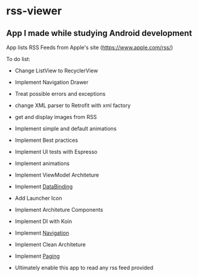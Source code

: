 # rss-viewer
App I made while studying Android development
---
App lists RSS Feeds from Apple's site (https://www.apple.com/rss/)

To do list:
- Change ListView to RecyclerView
- Implement Navigation Drawer
- Treat possible errors and exceptions
- change XML parser to Retrofit with xml factory
- get and display images from RSS
- Implement simple and default animations
- Implement Best practices
- Implement UI tests with Espresso
- Implement animations
- Implement ViewModel Architeture
- Implement [DataBinding](https://developer.android.com/topic/libraries/data-binding)
- Add Launcher Icon
- Implement Architeture Components
- Implement DI with Koin
- Implement [Navigation](https://developer.android.com/guide/navigation)
- Implement Clean Architeture
- Implement [Paging](https://developer.android.com/topic/libraries/architecture/paging/)


- Ultimately enable this app to read any rss feed provided 

